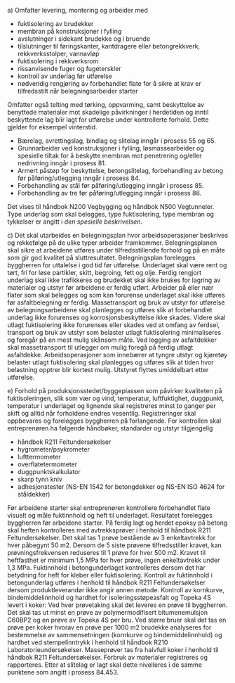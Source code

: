 a) Omfatter levering, montering og arbeider med
-  fuktisolering av brudekker
-  membran på konstruksjoner i fylling
-  avslutninger i sidekant brudekke og i bruende
-  tilslutninger til føringskanter, kantdragere eller betongrekkverk, rekkverksstolper, vannavløp
-  fuktisolering i rekkverksrom
-  rissanvisende fuger og fugeterskler
-  kontroll av underlag før utførelse
-  nødvendig rengjøring av forbehandlet flate for å sikre at krav er tilfredsstilt når belegningsarbeider starter

Omfatter også telting med tørking, oppvarming, samt beskyttelse av benyttede materialer mot skadelige påvirkninger i herdetiden og inntil beskyttende lag blir lagt for utførelse under kontrollerte forhold. Dette gjelder for eksempel vinterstid.
-  Bærelag, avrettingslag, bindlag og slitelag inngår i prosess 55 og 65.
-  Grunnarbeider ved konstruksjoner i fylling, løsmassearbeider og spesielle tiltak for å beskytte membran mot penetrering og/eller nedrivning inngår i prosess 81.
-  Armert påstøp for beskyttelse, betongslitelag, forbehandling av betong før påføring/utlegging inngår i prosess 84.
-  Forbehandling av stål før påføring/utlegging inngår i prosess 85.
-  Forbehandling av tre før påføring/utlegging inngår i prosess 86.

Det vises til håndbok N200 Vegbygging og håndbok N500 Vegtunneler.
Type underlag som skal belegges, type fuktisolering, type membran og tykkelser er angitt i *den spesielle beskrivelsen*.

c) Det skal utarbeides en belegningsplan hvor arbeidsoperasjoner beskrives og rekkefølge på de ulike typer arbeider framkommer. Belegningsplanen skal sikre at arbeidene utføres under tilfredsstillende forhold og på en måte som gir god kvalitet på sluttresultatet. Belegningsplan forelegges byggherren for uttalelse i god tid før utførelse.
Underlaget skal være rent og tørt, fri for løse partikler, skitt, begroing, fett og olje.
Ferdig rengjort underlag skal ikke trafikkeres og brudekket skal ikke brukes for lagring av materialer og utstyr før arbeidene er ferdig utført. Arbeider på eller nær flater som skal belegges og som kan forurense underlaget skal ikke utføres før asfaltbelegning er ferdig.
Massetransport og bruk av utstyr for utførelse av belegningsarbeidene skal planlegges og utføres slik at forbehandlet underlag ikke forurenses og korrosjonsbeskyttelse ikke skades. Videre skal utlagt fuktisolering ikke forurenses eller skades ved at omfang av ferdsel, transport og bruk av utstyr som belaster utlagt fuktisolering minimaliseres og foregår på en mest mulig skånsom måte. Ved legging av asfaltdekker skal massetransport til utlegger om mulig foregå på ferdig utlagt asfaltdekke.
Arbeidsoperasjoner som innebærer at tyngre utstyr og kjøretøy belaster utlagt fuktisolering skal planlegges og utføres slik at tiden hvor belastning opptrer blir kortest mulig. Utstyret flyttes umiddelbart etter utførelse.

e) Forhold på produksjonsstedet/byggeplassen som påvirker kvaliteten på fuktisoleringen, slik som vær og vind, temperatur, luftfuktighet, duggpunkt, temperatur i underlaget og lignende skal registreres minst to ganger per skift og alltid når forholdene endres vesentlig. Registreringer skal oppbevares og forelegges byggherren på forlangende.
For kontrollen skal entreprenøren ha følgende håndbøker, standarder og utstyr tilgjengelig
-  håndbok R211 Feltundersøkelser
-  hygrometer/psykrometer
-  lufttermometer
-  overflatetermometer
-  duggpunktskalkulator
-  skarp tynn kniv
-  adhesjonstester (NS-EN 1542 for betongdekker og NS-EN ISO 4624 for ståldekker)

Før arbeidene starter skal entreprenøren kontrollere forbehandlet flate visuelt og måle fuktinnhold og heft til underlaget. Resultatet forelegges byggherren før arbeidene starter.
På ferdig lagt og herdet epoksy på betong skal heften kontrolleres med avtrekksprøver i henhold til håndbok R211 Feltundersøkelser. Det skal tas 1 prøve bestående av 3 enkeltavtrekk for hver påbegynt 50 m2. Dersom de 5 siste prøvene tilfredsstiller kravet, kan prøvningsfrekvensen reduseres til 1 prøve for hver 500 m2.
Kravet til heftfasthet er minimum 1,5 MPa for hver prøve, ingen enkeltavtrekk under 1,3 MPa.
Fuktinnhold i betongunderlaget kontrolleres dersom det har betydning for heft for kleber eller fuktisolering. Kontroll av fuktinnhold i betongunderlag utføres i henhold til håndbok R211 Feltundersøkelser dersom produktleverandør ikke angir annen metode.
Kontroll av kornkurve, bindemiddelinnhold og hardhet for isoleringsstøpeasfalt og Topeka 4S levert i koker:
Ved hver prøvetaking skal det leveres en prøve til byggherren. Det skal tas ut minst en prøve av polymermodifisert bitumenemulsjon C60BP2 og en prøve av Topeka 4S per bru. Ved større bruer skal det tas en prøve per koker hvorav en prøve per 1000 m2 brudekke analyseres for bestemmelse av sammensetningen (kornkurve og bindemiddelinnhold) og hardhet ved stempelinntrykk i henhold til håndbok R210 Laboratorieundersøkelser. Masseprøver tas fra halvfull koker i henhold til håndbok R211 Feltundersøkelser.
Forbruk av materialer registreres og rapporteres.
Etter at slitelag er lagt skal dette nivelleres i de samme punktene som angitt i prosess 84.453.